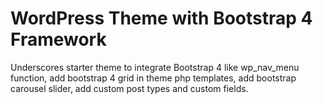 # WordPress Theme with Bootstrap 4 Framework
Underscores starter theme to integrate Bootstrap 4 like wp_nav_menu function, add bootstrap 4 grid in theme php templates, add bootstrap carousel slider, add custom post types and custom fields.
